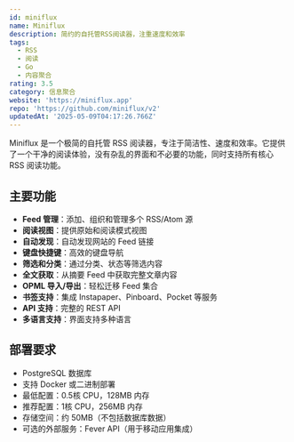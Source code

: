 ```yaml
---
id: miniflux
name: Miniflux
description: 简约的自托管RSS阅读器，注重速度和效率
tags:
  - RSS
  - 阅读
  - Go
  - 内容聚合
rating: 3.5
category: 信息聚合
website: 'https://miniflux.app'
repo: 'https://github.com/miniflux/v2'
updatedAt: '2025-05-09T04:17:26.766Z'
---
```


Miniflux 是一个极简的自托管 RSS 阅读器，专注于简洁性、速度和效率。它提供了一个干净的阅读体验，没有杂乱的界面和不必要的功能，同时支持所有核心 RSS 阅读功能。

## 主要功能

- **Feed 管理**：添加、组织和管理多个 RSS/Atom 源
- **阅读视图**：提供原始和阅读模式视图
- **自动发现**：自动发现网站的 Feed 链接
- **键盘快捷键**：高效的键盘导航
- **筛选和分类**：通过分类、状态等筛选内容
- **全文获取**：从摘要 Feed 中获取完整文章内容
- **OPML 导入/导出**：轻松迁移 Feed 集合
- **书签支持**：集成 Instapaper、Pinboard、Pocket 等服务
- **API 支持**：完整的 REST API
- **多语言支持**：界面支持多种语言

## 部署要求

- PostgreSQL 数据库
- 支持 Docker 或二进制部署
- 最低配置：0.5核 CPU，128MB 内存
- 推荐配置：1核 CPU，256MB 内存
- 存储空间：约 50MB（不包括数据库数据）
- 可选的外部服务：Fever API（用于移动应用集成） 
